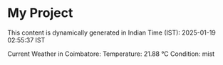 # My Project

This content is dynamically generated in Indian Time (IST): 2025-01-19 02:55:37 IST


Current Weather in Coimbatore:
Temperature: 21.88 °C
Condition: mist
